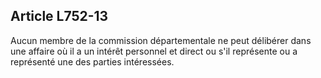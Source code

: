 Article L752-13
----
Aucun membre de la commission départementale ne peut délibérer dans une affaire
où il a un intérêt personnel et direct ou s'il représente ou a représenté une
des parties intéressées.
